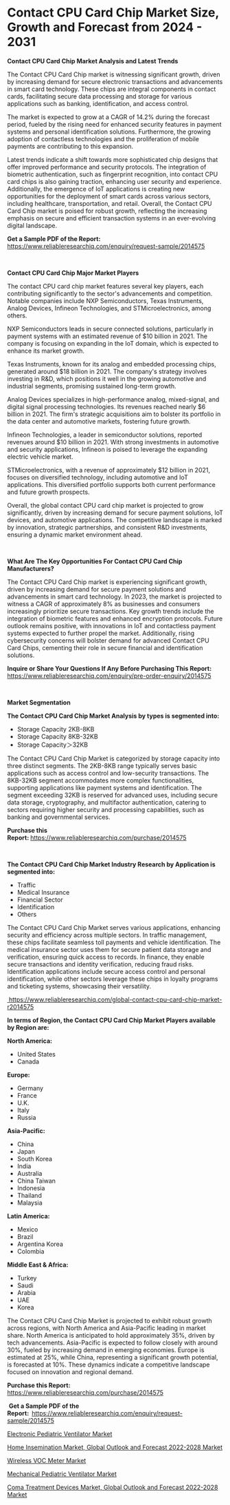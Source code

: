 <p><h1>Contact CPU Card Chip Market Size, Growth and Forecast from 2024 - 2031</h1></p><p><strong>Contact CPU Card Chip Market Analysis and Latest Trends</strong></p>
<p><p>The Contact CPU Card Chip market is witnessing significant growth, driven by increasing demand for secure electronic transactions and advancements in smart card technology. These chips are integral components in contact cards, facilitating secure data processing and storage for various applications such as banking, identification, and access control.</p><p>The market is expected to grow at a CAGR of 14.2% during the forecast period, fueled by the rising need for enhanced security features in payment systems and personal identification solutions. Furthermore, the growing adoption of contactless technologies and the proliferation of mobile payments are contributing to this expansion. </p><p>Latest trends indicate a shift towards more sophisticated chip designs that offer improved performance and security protocols. The integration of biometric authentication, such as fingerprint recognition, into contact CPU card chips is also gaining traction, enhancing user security and experience. Additionally, the emergence of IoT applications is creating new opportunities for the deployment of smart cards across various sectors, including healthcare, transportation, and retail. Overall, the Contact CPU Card Chip market is poised for robust growth, reflecting the increasing emphasis on secure and efficient transaction systems in an ever-evolving digital landscape.</p></p>
<p><strong>Get a Sample PDF of the Report:&nbsp;</strong> <a href="https://www.reliableresearchiq.com/enquiry/request-sample/2014575?utm_campaign=1123&utm_medium=2&utm_source=Github&utm_content=ia&utm_term=26102024&utm_id=contact-cpu-card-chip">https://www.reliableresearchiq.com/enquiry/request-sample/2014575</a></p>
<p>&nbsp;</p>
<p><strong>Contact CPU Card Chip Major Market Players</strong></p>
<p><p>The contact CPU card chip market features several key players, each contributing significantly to the sector's advancements and competition. Notable companies include NXP Semiconductors, Texas Instruments, Analog Devices, Infineon Technologies, and STMicroelectronics, among others.</p><p>NXP Semiconductors leads in secure connected solutions, particularly in payment systems with an estimated revenue of $10 billion in 2021. The company is focusing on expanding in the IoT domain, which is expected to enhance its market growth.</p><p>Texas Instruments, known for its analog and embedded processing chips, generated around $18 billion in 2021. The company's strategy involves investing in R&D, which positions it well in the growing automotive and industrial segments, promising sustained long-term growth.</p><p>Analog Devices specializes in high-performance analog, mixed-signal, and digital signal processing technologies. Its revenues reached nearly $6 billion in 2021. The firm's strategic acquisitions aim to bolster its portfolio in the data center and automotive markets, fostering future growth.</p><p>Infineon Technologies, a leader in semiconductor solutions, reported revenues around $10 billion in 2021. With strong investments in automotive and security applications, Infineon is poised to leverage the expanding electric vehicle market.</p><p>STMicroelectronics, with a revenue of approximately $12 billion in 2021, focuses on diversified technology, including automotive and IoT applications. This diversified portfolio supports both current performance and future growth prospects.</p><p>Overall, the global contact CPU card chip market is projected to grow significantly, driven by increasing demand for secure payment solutions, IoT devices, and automotive applications. The competitive landscape is marked by innovation, strategic partnerships, and consistent R&D investments, ensuring a dynamic market environment ahead.</p></p>
<p>&nbsp;</p>
<p><strong>What Are The Key Opportunities For Contact CPU Card Chip Manufacturers?</strong></p>
<p><p>The Contact CPU Card Chip market is experiencing significant growth, driven by increasing demand for secure payment solutions and advancements in smart card technology. In 2023, the market is projected to witness a CAGR of approximately 8% as businesses and consumers increasingly prioritize secure transactions. Key growth trends include the integration of biometric features and enhanced encryption protocols. Future outlook remains positive, with innovations in IoT and contactless payment systems expected to further propel the market. Additionally, rising cybersecurity concerns will bolster demand for advanced Contact CPU Card Chips, cementing their role in secure financial and identification solutions.</p></p>
<p><strong>Inquire or Share Your Questions If Any Before Purchasing This Report:</strong> <a href="https://www.reliableresearchiq.com/enquiry/pre-order-enquiry/2014575?utm_campaign=1123&utm_medium=2&utm_source=Github&utm_content=ia&utm_term=26102024&utm_id=contact-cpu-card-chip">https://www.reliableresearchiq.com/enquiry/pre-order-enquiry/2014575</a></p>
<p>&nbsp;</p>
<p><strong>Market Segmentation</strong></p>
<p><strong>The Contact CPU Card Chip Market Analysis by types is segmented into:</strong></p>
<p><ul><li>Storage Capacity 2KB-8KB</li><li>Storage Capacity 8KB-32KB</li><li>Storage Capacity＞32KB</li></ul></p>
<p><p>The Contact CPU Card Chip Market is categorized by storage capacity into three distinct segments. The 2KB-8KB range typically serves basic applications such as access control and low-security transactions. The 8KB-32KB segment accommodates more complex functionalities, supporting applications like payment systems and identification. The segment exceeding 32KB is reserved for advanced uses, including secure data storage, cryptography, and multifactor authentication, catering to sectors requiring higher security and processing capabilities, such as banking and governmental services.</p></p>
<p><strong>Purchase this Report:&nbsp;</strong><a href="https://www.reliableresearchiq.com/purchase/2014575?utm_campaign=1123&utm_medium=2&utm_source=Github&utm_content=ia&utm_term=26102024&utm_id=contact-cpu-card-chip">https://www.reliableresearchiq.com/purchase/2014575</a></p>
<p>&nbsp;</p>
<p><strong>The Contact CPU Card Chip Market Industry Research by Application is segmented into:</strong></p>
<p><ul><li>Traffic</li><li>Medical Insurance</li><li>Financial Sector</li><li>Identification</li><li>Others</li></ul></p>
<p><p>The Contact CPU Card Chip Market serves various applications, enhancing security and efficiency across multiple sectors. In traffic management, these chips facilitate seamless toll payments and vehicle identification. The medical insurance sector uses them for secure patient data storage and verification, ensuring quick access to records. In finance, they enable secure transactions and identity verification, reducing fraud risks. Identification applications include secure access control and personal identification, while other sectors leverage these chips in loyalty programs and ticketing systems, showcasing their versatility.</p></p>
<p><a href="https://www.reliableresearchiq.com/global-contact-cpu-card-chip-market-r2014575?utm_campaign=1123&utm_medium=2&utm_source=Github&utm_content=ia&utm_term=26102024&utm_id=contact-cpu-card-chip">&nbsp;https://www.reliableresearchiq.com/global-contact-cpu-card-chip-market-r2014575</a></p>
<p><strong>In terms of Region, the Contact CPU Card Chip Market Players available by Region are:</strong></p>
<p>
    <p> <strong> North America: </strong>
        <ul>
            <li>United States</li>
            <li>Canada</li>
        </ul>
        </p> 
    <p> <strong> Europe: </strong>
        <ul>
            <li>Germany</li>
            <li>France</li>
            <li>U.K.</li>
            <li>Italy</li>
            <li>Russia</li>
        </ul>
        </p> 
    <p> <strong> Asia-Pacific: </strong>
        <ul>
            <li>China</li>
            <li>Japan</li>
            <li>South Korea</li>
            <li>India</li>
            <li>Australia</li>
            <li>China Taiwan</li>
            <li>Indonesia</li>
            <li>Thailand</li>
            <li>Malaysia</li>
        </ul>
        </p> 
    <p> <strong> Latin America: </strong>
        <ul>
            <li>Mexico</li>
            <li>Brazil</li>
            <li>Argentina Korea</li>
            <li>Colombia</li>
        </ul>
        </p> 
    <p> <strong> Middle East & Africa: </strong>
        <ul>
            <li>Turkey</li>
            <li>Saudi</li>
            <li>Arabia</li>
            <li>UAE</li>
            <li>Korea</li>
        </ul>
    </p>
    </p>
<p><p>The Contact CPU Card Chip Market is projected to exhibit robust growth across regions, with North America and Asia-Pacific leading in market share. North America is anticipated to hold approximately 35%, driven by tech advancements. Asia-Pacific is expected to follow closely with around 30%, fueled by increasing demand in emerging economies. Europe is estimated at 25%, while China, representing a significant growth potential, is forecasted at 10%. These dynamics indicate a competitive landscape focused on innovation and regional demand.</p></p>
<p><strong>Purchase this Report: </strong><a href="https://www.reliableresearchiq.com/purchase/2014575?utm_campaign=1123&utm_medium=2&utm_source=Github&utm_content=ia&utm_term=26102024&utm_id=contact-cpu-card-chip">https://www.reliableresearchiq.com/purchase/2014575</a></p>
<p>&nbsp;<strong>Get a Sample PDF of the Report:&nbsp;&nbsp;</strong><a href="https://www.reliableresearchiq.com/enquiry/request-sample/2014575?utm_campaign=1123&utm_medium=2&utm_source=Github&utm_content=ia&utm_term=26102024&utm_id=contact-cpu-card-chip">https://www.reliableresearchiq.com/enquiry/request-sample/2014575</a></p>
<p><strong></strong></p>
<p><p><a href="https://github.com/akrenkthongy/Market-Research-Report-List-1/blob/main/electronic-pediatric-ventilator-market.md?utm_campaign=1123&utm_medium=2&utm_source=Github&utm_content=ia&utm_term=26102024&utm_id=contact-cpu-card-chip">Electronic Pediatric Ventilator Market</a></p><p><a href="https://www.linkedin.com/pulse/home-insemination-market-global-outlook-forecast-2022-2028-eo72e?utm_campaign=1123&utm_medium=2&utm_source=Github&utm_content=ia&utm_term=26102024&utm_id=contact-cpu-card-chip">Home Insemination Market, Global Outlook and Forecast 2022-2028 Market</a></p><p><a href="https://issuu.com/reportprime-2/docs/wireless-voc-meter-market-size-2030_3273c566186af9?utm_campaign=1123&utm_medium=2&utm_source=Github&utm_content=ia&utm_term=26102024&utm_id=contact-cpu-card-chip">Wireless VOC Meter Market</a></p><p><a href="https://github.com/eleanore16mal/Market-Research-Report-List-1/blob/main/mechanical-pediatric-ventilator-market.md?utm_campaign=1123&utm_medium=2&utm_source=Github&utm_content=ia&utm_term=26102024&utm_id=contact-cpu-card-chip">Mechanical Pediatric Ventilator Market</a></p><p><a href="https://www.linkedin.com/pulse/exploring-coma-treatment-devices-market-global-outlook-forecast-hgsne?utm_campaign=1123&utm_medium=2&utm_source=Github&utm_content=ia&utm_term=26102024&utm_id=contact-cpu-card-chip">Coma Treatment Devices Market, Global Outlook and Forecast 2022-2028 Market</a></p></p>